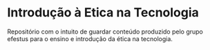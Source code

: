 # Introdução à Etica na Tecnologia

Repositório com o intuito de guardar conteúdo produzido pelo grupo efestus para o ensino e introdução da ética na tecnologia.

